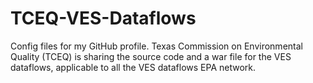 # TCEQ-VES-Dataflows
Config files for my GitHub profile.
Texas Commission on Environmental Quality (TCEQ) is sharing the source code and a war file for the VES dataflows, applicable to all the VES dataflows EPA network.
